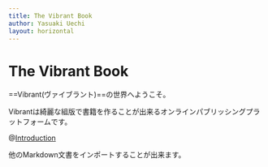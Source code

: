 ```yaml
---
title: The Vibrant Book
author: Yasuaki Uechi
layout: horizontal
---
```


# The Vibrant Book

==Vibrant(ヴァイブラント)==の世界へようこそ。

Vibrantは綺麗な組版で書籍を作ることが出来るオンラインパブリッシングプラットフォームです。

@[Introduction](./introduction.md)

他のMarkdown文書をインポートすることが出来ます。

